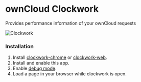 ownCloud Clockwork
==================

Provides performance information of your ownCloud requests

![Clockwork](https://i.imgur.com/A5RwKio.png)

### Installation

1. Install [clockwork-chrome](https://github.com/itsgoingd/clockwork-chrome) or [clockwork-web](https://github.com/itsgoingd/clockwork-web).
2. Install and enable this app.
3. Enable [debug mode](http://doc.owncloud.org/server/7.0/developer_manual/app/general/debugging.html).
4. Load a page in your browser while clockwork is open.
